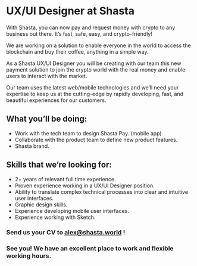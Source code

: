 # UX/UI Designer at Shasta

With Shasta, you can now pay and request money with crypto to any business out there. It’s fast, safe, easy, and crypto-friendly!

We are working on a solution to enable everyone in the world to access the blockchain and buy their coffee, anything in a simple way.

As a Shasta UX/UI Designer you will be creating with our team this new payment solution to join the crypto world with the real money and enable users to interact with the market.

Our team uses the latest web/mobile technologies and we’ll need your expertise to keep us at the cutting-edge by rapidly developing, fast, and beautiful experiences for our customers.

## What you’ll be doing:

- Work with the tech team to design Shasta Pay. (mobile app)
- Collaborate with the product team to define new product features.
- Shasta brand.


## Skills that we’re looking for:

- 2+ years of relevant full time experience.
- Proven experience working in a UX/UI Designer position.
- Ability to translate complex technical processes into clear and intuitive user interfaces.
- Graphic design skills.
- Experience developing mobile user interfaces.
- Experience working with Sketch.

### Send us your CV to alex@shasta.world !
### See you! We have an excellent place to work and flexible working hours.
